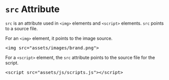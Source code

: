 # `src` Attribute

`src` is an attribute used in `<img>` elements and `<script>` elements. `src` points to a source file.

For an `<img>` element, it points to the image source.

<pre>
&lt;img <span class="highlight">src="assets/images/brand.png"</span>&gt;
</pre>

For a `<script>` element, the `src` attribute points to the source file for the script.

<pre>
&lt;script <span class="highlight">src="assets/js/scripts.js"</span>&gt;&lt;/script&gt;
</pre>
